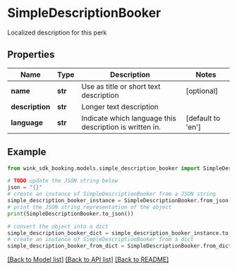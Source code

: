 # SimpleDescriptionBooker

Localized description for this perk

## Properties

Name | Type | Description | Notes
------------ | ------------- | ------------- | -------------
**name** | **str** | Use as title or short text description | [optional] 
**description** | **str** | Longer text description | 
**language** | **str** | Indicate which language this description is written in. | [default to 'en']

## Example

```python
from wink_sdk_booking.models.simple_description_booker import SimpleDescriptionBooker

# TODO update the JSON string below
json = "{}"
# create an instance of SimpleDescriptionBooker from a JSON string
simple_description_booker_instance = SimpleDescriptionBooker.from_json(json)
# print the JSON string representation of the object
print(SimpleDescriptionBooker.to_json())

# convert the object into a dict
simple_description_booker_dict = simple_description_booker_instance.to_dict()
# create an instance of SimpleDescriptionBooker from a dict
simple_description_booker_from_dict = SimpleDescriptionBooker.from_dict(simple_description_booker_dict)
```
[[Back to Model list]](../README.md#documentation-for-models) [[Back to API list]](../README.md#documentation-for-api-endpoints) [[Back to README]](../README.md)


